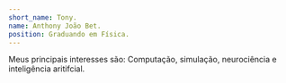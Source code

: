 ```yaml
---
short_name: Tony.
name: Anthony João Bet.
position: Graduando em Física.
---
```

Meus principais interesses são: Computação, simulação, neurociência e inteligência aritifcial.
